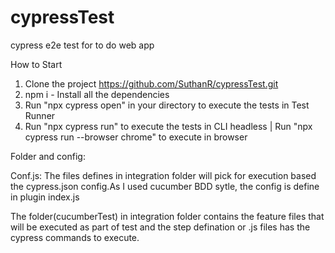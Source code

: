# cypressTest
cypress e2e test for to do web app

How to Start

1. Clone the project https://github.com/SuthanR/cypressTest.git
2. npm i - Install all the dependencies
3. Run "npx cypress open" in your directory to execute the tests in Test Runner 
4. Run "npx cypress run" to execute the tests in CLI headless | Run "npx cypress run --browser chrome" to execute in browser

Folder and config:

Conf.js: The files defines in integration folder will pick for execution based the cypress.json config.As I used cucumber BDD sytle, the config is define in plugin index.js

The folder(cucumberTest) in integration folder contains the feature files that will be executed as part of test and the step defination or .js files has the cypress commands to execute.
